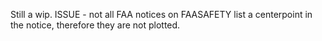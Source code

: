 Still a wip.
ISSUE - not all FAA notices on FAASAFETY list a centerpoint in the notice, therefore they are not plotted.
